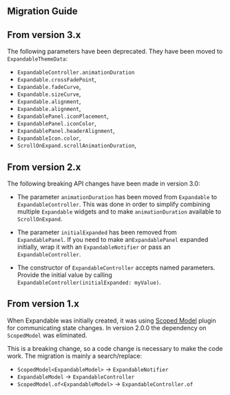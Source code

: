 ## Migration Guide

## From version 3.x

The following parameters have been deprecated. They have been moved to `ExpandableThemeData`:
- `ExpandableController.animationDuration`
- `Expandable.crossFadePoint`,
- `Expandable.fadeCurve`,
- `Expandable.sizeCurve`,
- `Expandable.alignment`,
- `Expandable.alignment`,
- `ExpandablePanel.iconPlacement`,
- `ExpandablePanel.iconColor`,
- `ExpandablePanel.headerAlignment`,
- `ExpandableIcon.color`,
- `ScrollOnExpand.scrollAnimationDuration`,


## From version 2.x

The following breaking API changes have been made in version 3.0:

- The parameter `animationDuration` has been moved from `Expandable` to `ExpandableController`.
  This was done in order to simplify combining multiple `Expandable` widgets and 
  to make `animationDuration` available to `ScrollOnExpand`. 

- The parameter `initialExpanded` has been removed from `ExpandablePanel`.
  If you need to make an`ExpandablePanel` expanded initially, wrap it with an `ExpandableNotifier`
  or pass an `ExpandableController`. 

- The constructor of `ExpandableController` accepts named parameters. Provide
  the initial value by calling `ExpandableController(initialExpanded: myValue)`.

## From version 1.x

When Expandable was initially created, it was using [Scoped Model](https://pub.dartlang.org/packages/scoped_model) plugin
for communicating state changes. In version 2.0.0 the dependency on `ScopedModel` was eliminated.

This is a breaking change, so a code change is necessary to make the code work. 
The migration is mainly a search/replace:

- `ScopedModel<ExpandableModel>` -> `ExpandableNotifier`
- `ExpandableModel` -> `ExpandableController`
- `ScopedModel.of<ExpandableModel>` -> `ExpandableController.of`

